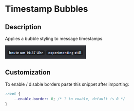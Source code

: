 # Timestamp Bubbles

## Description

Applies a bubble styling to message timestamps

![TimestampBubbles](/docs/_media/TimestampBubbles.png)

## Customization

To enable / disable borders paste this snippet after importing:

```css
:root {
    --enable-border: 0; /* 1 to enable, default is 0 */
}
```
